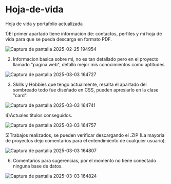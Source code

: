 # Hoja-de-vida
Hoja de vida y portafolio actualizada


1)El primer apartado tiene informacion de: contactos, perfiles y mi hoja de vida para que se pueda descarga en formato PDF.

![Captura de pantalla 2025-02-25 194954](https://github.com/user-attachments/assets/90b131f3-aead-4359-ac11-56157115bba8)


2) Informacion basica sobre mi, no es tan detallado pero en el proyecto llamado  "pagina web", detallo mejor mis conocimientos como aptitudes.

![Captura de pantalla 2025-03-03 164727](https://github.com/user-attachments/assets/339e7934-cd5c-4dfa-9976-9f7e68d40f3f)

3) Skills y Hobbies que tengo actualmente, resalta el apartado del sombreado todo fue diseñado en CSS, pueden apresiarlo en la clase "card".

![Captura de pantalla 2025-03-03 164741](https://github.com/user-attachments/assets/3a219d84-3840-4b1f-8c5a-e4f5d6a5db8e)

4)Actuales titulos conseguidos.

![Captura de pantalla 2025-03-03 164757](https://github.com/user-attachments/assets/61334435-5f2a-4934-9bda-239d00d79bbc)

5)Trabajos realizados, se pueden verificar descargando el .ZIP (La mayoria de proyectos dejo comentarios para el entendimiento de cualquier usuario).

![Captura de pantalla 2025-03-03 164807](https://github.com/user-attachments/assets/d74d7d9a-d711-4083-9a0d-1c49b26345be)

6) Comentarios para sugerencias, por el momento no tiene conectado ninguna base de datos.

![Captura de pantalla 2025-03-03 164824](https://github.com/user-attachments/assets/7afa27e1-a372-480e-8084-4497195eca64)
